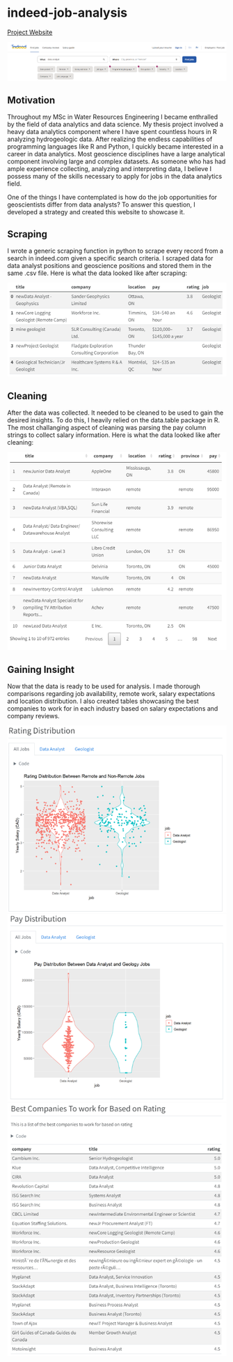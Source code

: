 # indeed-job-analysis

[Project Website](https://mitchelljbrown.github.io/indeed-job-analysis/)

![](images/indeed-site.PNG)

## Motivation

Throughout my MSc in Water Resources Engineering I became enthralled by the field of data analytics and data science. My thesis project involved a heavy data analytics component where I have spent countless hours in R analyzing hydrogeologic data. After realizing the endless capabilities of programming languages like R and Python, I quickly became interested in a career in data analytics. Most geoscience disciplines have a large analytical component involving large and complex datasets. As someone who has had ample experience collecting, analyzing and interpreting data, I believe I possess many of the skills necessary to apply for jobs in the data analytics field. 

One of the things I have contemplated is how do the job opportunities for geoscientists differ from data analysts? To answer this question, I developed a strategy and created this website to showcase it.

## Scraping

I wrote a generic scraping function in python to scrape every record from a search in indeed.com given a specific search criteria. I scraped data for data analyst positions and geoscience positions and stored them in the same .csv file. Here is what the data looked like after scraping:

![](images/scrpaed-data.PNG)

## Cleaning

After the data was collected. It needed to be cleaned to be used to gain the desired insights. To do this, I heavily relied on the data.table package in R. The most challanging aspect of cleaning was parsing the pay column strings to collect salary information. Here is what the data looked like after cleaning:

![](images/cleaned-data.PNG)

## Gaining Insight

Now that the data is ready to be used for analysis. I made thorough comparisons regarding job availability, remote work, salary expectations and location distribution. I also created tables showcasing the best companies to work for in each industry based on salary expectations and company reviews.

![](images/rating-dist.PNG)
![](images/pay-dist.PNG)
![](images/best-comp.PNG)
